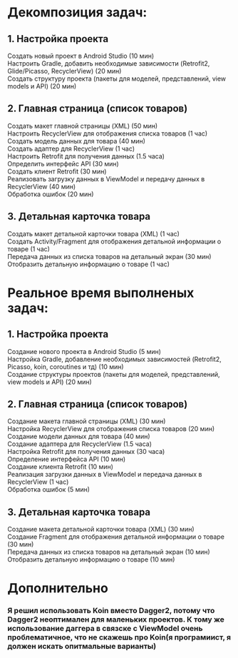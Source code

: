 # Декомпозиция задач:
## 1. Настройка проекта
Создать новый проект в Android Studio (10 мин)<br />
Настроить Gradle, добавить необходимые зависимости (Retrofit2, Glide/Picasso, RecyclerView) (20 мин)<br />
Создать структуру проекта (пакеты для моделей, представлений, view models и API) (20 мин)<br />
## 2. Главная страница (список товаров)
Создать макет главной страницы (XML) (50 мин)<br />
Настроить RecyclerView для отображения списка товаров (1 час)<br />
Создать модель данных для товара (40 мин)<br />
Создать адаптер для RecyclerView (1 час)<br />
Настроить Retrofit для получения данных (1.5 часа)<br />
Определить интерфейс API (30 мин)<br />
Создать клиент Retrofit (30 мин)<br />
Реализовать загрузку данных в ViewModel и передачу данных в RecyclerView (40 мин)<br />
Обработка ошибок (20 мин)<br />
## 3. Детальная карточка товара
Создать макет детальной карточки товара (XML) (1 час)<br />
Создать Activity/Fragment для отображения детальной информации о товаре (1 час)<br />
Передача данных из списка товаров на детальный экран (30 мин)<br />
Отобразить детальную информацию о товаре (1 час)<br />

# Реальное время выполненых задач:
## 1. Настройка проекта
Создание нового проекта в Android Studio (5 мин)<br />
Настройка Gradle, добавление необходимых зависимостей (Retrofit2, Picasso, koin, coroutines и тд) (10 мин)<br />
Создание структуры проектов (пакеты для моделей, представлений, view models и API) (20 мин)<br />
## 2. Главная страница (список товаров)
Создание макета главной страницы (XML) (30 мин)<br />
Настройка RecyclerView для отображения списка товаров (20 мин)<br />
Создание модели данных для товара (40 мин)<br />
Создание адаптера для RecyclerView (1.5 часа)<br />
Настройка Retrofit для получения данных (30 часа)<br />
Определение интерфейса API (10 мин)<br />
Создание клиента Retrofit (10 мин)<br />
Реализация загрузки данных в ViewModel и передача данных в RecyclerView (1 час)<br />
Обработка ошибок (5 мин)<br />
## 3. Детальная карточка товара
Создание макета детальной карточки товара (XML) (30 мин)<br />
Создание Fragment для отображения детальной информации о товаре (30 мин)<br />
Передача данных из списка товаров на детальный экран (10 мин)<br />
Отобразить детальную информацию о товаре (10 мин)<br />


# Дополнительно

### Я решил использовать Koin вместо Dagger2, потому что Dagger2 неоптимален для маленьких проектов. К тому же использование даггера в связске с ViewModel очень проблематичное, что не скажешь про Koin(я програмиист, я должен искать опитмальные варианты)
